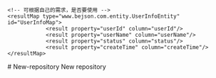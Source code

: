 <?xml version="1.0" encoding="UTF-8"?>
<!DOCTYPE mapper PUBLIC "-//mybatis.org//DTD Mapper 3.0//EN" "http://mybatis.org/dtd/mybatis-3-mapper.dtd">

<mapper namespace="www.bejson.com.dao.UserInfoDao">

    <!-- 可根据自己的需求，是否要使用 -->
    <resultMap type="www.bejson.com.entity.UserInfoEntity" id="UserInfoMap">
                <result property="userId" column="userId"/>
                <result property="userName" column="userName"/>
                <result property="status" column="status"/>
                <result property="createTime" column="createTime"/>
    </resultMap>

</mapper># New-repository
New repository
